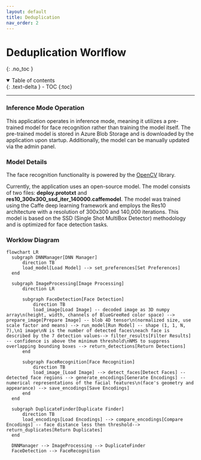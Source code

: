```yaml
---
layout: default
title: Deduplication
nav_order: 2
---
```


# Deduplication Worlflow
{: .no_toc }

<details open markdown="block">
  <summary>
    Table of contents
  </summary>
  {: .text-delta }
- TOC
{:toc}
</details>

---

### Inference Mode Operation

This application operates in inference mode, meaning it utilizes a pre-trained model for face recognition rather than training the model itself. The pre-trained model is stored in Azure Blob Storage and is downloaded by the application upon startup. Additionally, the model can be manually updated via the admin panel.

### Model Details

The face recognition functionality is powered by the [OpenCV](https://github.com/opencv/opencv) library.

Currently, the application uses an open-source model. The model consists of two files: **deploy.prototxt** and **res10_300x300_ssd_iter_140000.caffemodel**. The model was trained using the Caffe deep learning framework and employs the Res10 architecture with a resolution of 300x300 and 140,000 iterations. This model is based on the SSD (Single Shot MultiBox Detector) methodology and is optimized for face detection tasks.

### Worklow Diagram
```mermaid
flowchart LR
  subgraph DNNManager[DNN Manager]
      direction TB
      load_model[Load Model] --> set_preferences[Set Preferences]
  end

  subgraph ImageProcessing[Image Processing]
      direction LR
      
      subgraph FaceDetection[Face Detection]
          direction TB
          load_image[Load Image] -- decoded image as 3D numpy array\n(height, width, channels of BlueGreeRed color space) --> prepare_image[Prepare Image] -- blob 4D tensor\n(normalized size, use scale factor and means) --> run_model[Run Model] -- shape (1, 1, N, 7),\n1 image\nN is the number of detected faces\neach face is described by the 7 detection values--> filter_results[Filter Results] -- confidence is above the minimum threshold\nNMS to suppress overlapping bounding boxes --> return_detections[Return Detections]
      end
      
      subgraph FaceRecognition[Face Recognition]
          direction TB
          load_image_[Load Image] --> detect_faces[Detect Faces] -- detected face regions --> generate_encodings[Generate Encodings] -- numerical representations of the facial features\n(face's geometry and appearance) --> save_encodings[Save Encodings]
      end
  end

  subgraph DuplicateFinder[Duplicate Finder]
      direction TB
      load_encodings[Load Encodings] --> compare_encodings[Compare Encodings] -- face distance less then threshold--> return_duplicates[Return Duplicates]
  end

  DNNManager --> ImageProcessing --> DuplicateFinder
  FaceDetection --> FaceRecognition

```
